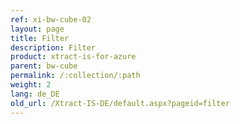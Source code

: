 ```yaml
---
ref: xi-bw-cube-02
layout: page
title: Filter
description: Filter
product: xtract-is-for-azure
parent: bw-cube
permalink: /:collection/:path
weight: 2
lang: de_DE
old_url: /Xtract-IS-DE/default.aspx?pageid=filter
---
```

